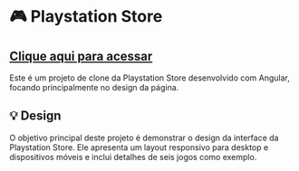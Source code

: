 # 🎮 Playstation Store

## [Clique aqui para acessar](https://angular-psn-store-clone-tawny.vercel.app)

Este é um projeto de clone da Playstation Store desenvolvido com Angular, focando principalmente no design da página.

## 💡 Design

O objetivo principal deste projeto é demonstrar o design da interface da Playstation Store. Ele apresenta um layout responsivo para desktop e dispositivos móveis e inclui detalhes de seis jogos como exemplo.
